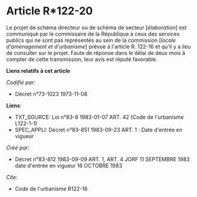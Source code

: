 # Article R*122-20

Le projet de schéma directeur ou de schéma de secteur [*élaboration*] est communiqué par le commissaire de la République à
ceux des services publics qui ne sont pas représentés au sein de la commission [*locale d'aménagement et d'urbanisme*] prévue
à l'article R. 122-16 et qu'il y a lieu de consulter sur le projet. Faute de réponse dans le délai de deux mois à compter de
cette transmission, leur avis est réputé favorable.

**Liens relatifs à cet article**

_Codifié par_:

  - Décret n°73-1023 1973-11-08

**Liens**:

  - TXT_SOURCE: Loi n°83-8 1983-01-07 ART. 42 (Code de l'urbanisme L122-1-1)
  - SPEC_APPLI: Décret n°83-851 1983-09-23 ART. 1 : Date d'entrée en vigueur

_Créé par_:

  - Décret n°83-812 1983-09-09 ART. 1, ART. 4 JORF 11 SEPTEMBRE 1983 date d'entrée en vigueur  16 OCTOBRE 1983

_Cite_:

  - Code de l'urbanisme R122-16
